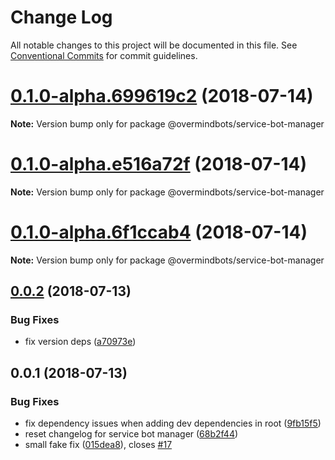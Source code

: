 # Change Log

All notable changes to this project will be documented in this file.
See [Conventional Commits](https://conventionalcommits.org) for commit guidelines.

<a name="0.1.0-alpha.699619c2"></a>
# [0.1.0-alpha.699619c2](https://github.com/overmindbots/service-bot-manager/compare/v0.0.2...v0.1.0-alpha.699619c2) (2018-07-14)




**Note:** Version bump only for package @overmindbots/service-bot-manager

<a name="0.1.0-alpha.e516a72f"></a>
# [0.1.0-alpha.e516a72f](https://github.com/overmindbots/service-bot-manager/compare/v0.0.2...v0.1.0-alpha.e516a72f) (2018-07-14)




**Note:** Version bump only for package @overmindbots/service-bot-manager

<a name="0.1.0-alpha.6f1ccab4"></a>
# [0.1.0-alpha.6f1ccab4](https://github.com/overmindbots/service-bot-manager/compare/v0.0.2...v0.1.0-alpha.6f1ccab4) (2018-07-14)




**Note:** Version bump only for package @overmindbots/service-bot-manager

<a name="0.0.2"></a>
## [0.0.2](https://github.com/overmindbots/service-bot-manager/compare/v0.0.1...v0.0.2) (2018-07-13)


### Bug Fixes

* fix version deps ([a70973e](https://github.com/overmindbots/service-bot-manager/commit/a70973e))




<a name="0.0.1"></a>
## 0.0.1 (2018-07-13)


### Bug Fixes

* fix dependency issues when adding dev dependencies in root ([9fb15f5](https://github.com/overmindbots/service-bot-manager/commit/9fb15f5))
* reset changelog for service bot manager ([68b2f44](https://github.com/overmindbots/service-bot-manager/commit/68b2f44))
* small fake fix ([015dea8](https://github.com/overmindbots/service-bot-manager/commit/015dea8)), closes [#17](https://github.com/overmindbots/service-bot-manager/issues/17)
